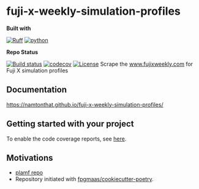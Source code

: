 # fuji-x-weekly-simulation-profiles

**Built with**

[![Ruff](https://img.shields.io/endpoint?url=https://raw.githubusercontent.com/astral-sh/ruff/main/assets/badge/v2.json)](https://github.com/astral-sh/ruff)
[![python](https://img.shields.io/badge/Python-3.11-3776AB.svg?style=flat&logo=python&logoColor=white)](https://www.python.org)

**Repo Status**

[![Build status](https://img.shields.io/github/actions/workflow/status/namtonthat/fuji-x-weekly-simulation-profiles/main.yml?branch=main)](https://github.com/namtonthat/fuji-x-weekly-simulation-profiles/actions/workflows/main.yml?query=branch%3Amain)
[![codecov](https://codecov.io/gh/namtonthat/fuji-x-weekly-simulation-profiles/branch/main/graph/badge.svg)](https://codecov.io/gh/namtonthat/fuji-x-weekly-simulation-profiles)
[![License](https://img.shields.io/github/license/namtonthat/fuji-x-weekly-simulation-profiles)](https://img.shields.io/github/license/namtonthat/fuji-x-weekly-simulation-profiles)
Scrape the www.fujixweekly.com for Fuji X simulation profiles

## Documentation

<https://namtonthat.github.io/fuji-x-weekly-simulation-profiles/>

## Getting started with your project

To enable the code coverage reports, see [here](https://fpgmaas.github.io/cookiecutter-poetry/features/codecov/).

## Motivations

- [plamf repo](https://github.com/plamf/fuji-x-weekly-simulation-profiles)
- Repository initiated with [fpgmaas/cookiecutter-poetry](https://github.com/fpgmaas/cookiecutter-poetry).
